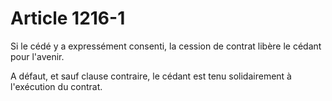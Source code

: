 # Article 1216-1

Si le cédé y a expressément consenti, la cession de contrat libère le cédant pour l'avenir.

A défaut, et sauf clause contraire, le cédant est tenu solidairement à l'exécution du contrat.
